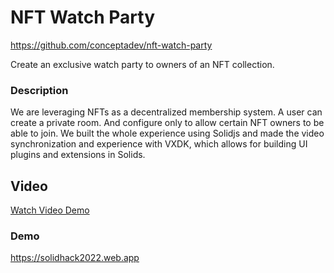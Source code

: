 # NFT Watch Party

https://github.com/conceptadev/nft-watch-party

Create an exclusive watch party to owners of an NFT collection.

### Description

We are leveraging NFTs as a decentralized membership system. A user can create a private room. And configure only to allow certain NFT owners to be able to join. We built the whole experience using Solidjs and made the video synchronization and experience with VXDK, which allows for building UI plugins and extensions in Solids.


## Video
[Watch Video Demo](https://www.loom.com/share/8ba165448b3d441e80a523e839f9128e)

### Demo
https://solidhack2022.web.app